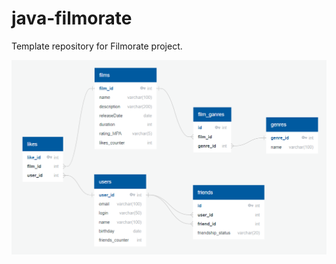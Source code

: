 # java-filmorate
Template repository for Filmorate project.

![BD_scheme](https://github.com/G6R1/java-filmorate/raw/add_friends_likes/bd_scheme.png)
